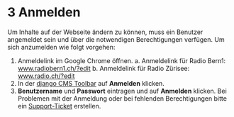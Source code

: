 <a name="3-anmelden">3 Anmelden</a>
=========

Um Inhalte auf der Webseite ändern zu können, muss ein Benutzer angemeldet sein und über die notwendigen Berechtigungen verfügen. Um sich anzumelden wie folgt vorgehen:
  
  1. Anmeldelink im Google Chrome öffnen.
    a. Anmeldelink für Radio Bern1: <a href="http://radiobern1.ch/" target="_blank">www.radiobern1.ch/?edit</a>
    b. Anmeldelink für Radio Zürisee: <a href="http://radio.ch/" target="_blank">www.radio.ch/?edit</a>
  2. In der [django CMS Toolbar](./grundlagen.md#1-1-django-cms-toolbar) auf **Anmelden** klicken.
  3. **Benutzername** und **Passwort** eintragen und auf **Anmelden** klicken. Bei Problemen mit der Anmeldung oder bei fehlenden Berechtigungen bitte ein [Support-Ticket](./support-ticket.md#2-support-ticket) erstellen.
